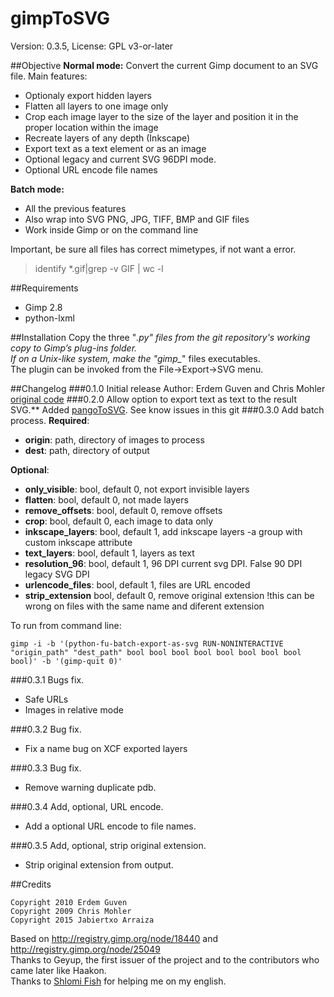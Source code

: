 # gimpToSVG
Version: 0.3.5, License: GPL v3-or-later

##Objective
**Normal mode:**
Convert the current Gimp document to an SVG file.
Main features:
- Optionaly export hidden layers
- Flatten all layers to one image only
- Crop each image layer to the size of the layer and position it in the proper location within the image
- Recreate layers of any depth (Inkscape)
- Export text as a text element or as an image
- Optional legacy and current SVG 96DPI mode.
- Optional URL encode file names

**Batch mode:**
- All the previous features
- Also wrap into SVG PNG, JPG, TIFF, BMP and GIF files
- Work inside Gimp or on the command line

Important, be sure all files has correct mimetypes, if not want a error. 
> identify *.gif|grep -v GIF | wc -l

##Requirements
- Gimp 2.8
- python-lxml

##Installation
Copy the three "*.py" files from the git repository's working copy to
Gimp’s plug-ins folder.<br />
If on a Unix-like system, make the "gimp_*" files executables.<br />
The plugin can be invoked from the File->Export->SVG menu.<br />

##Changelog
###0.1.0 Initial release
Author: Erdem Guven and Chris Mohler [original code](http://registry.gimp.org/node/25049)
###0.2.0 Allow option to export text as text to the result SVG.**
Added [pangoToSVG](https://github.com/jabiertxof/pangoToSVG). See know issues in this git
###0.3.0 Add batch process.
**Required**:
- **origin**: path, directory of images to process
- **dest**: path, directory of output

**Optional**:
- **only_visible**: bool, default 0, not export invisible layers
- **flatten**: bool, default 0, not made layers
- **remove_offsets**: bool, default 0, remove offsets
- **crop**: bool, default 0, each image to data only
- **inkscape_layers**: bool, default 1, add inkscape layers -a group with custom inkscape attribute
- **text_layers**: bool, default 1, layers as text
- **resolution_96**: bool, default 1, 96 DPI current svg DPI. False 90 DPI legacy SVG DPI
- **urlencode_files**: bool, default 1, files are URL encoded
- **strip_extension** bool, default 0, remove original extension !this can be wrong on files with the same name and diferent extension

To run from command line:
```
gimp -i -b '(python-fu-batch-export-as-svg RUN-NONINTERACTIVE "origin_path" "dest_path" bool bool bool bool bool bool bool bool bool)' -b '(gimp-quit 0)'
```
###0.3.1 Bugs fix.
- Safe URLs
- Images in relative mode

###0.3.2 Bug fix.
- Fix a name bug on XCF exported layers

###0.3.3 Bug fix.
- Remove warning duplicate pdb.

###0.3.4 Add, optional, URL encode.
- Add a optional URL encode to file names.

###0.3.5 Add, optional, strip original extension.
- Strip original extension from output.

##Credits
```
Copyright 2010 Erdem Guven
Copyright 2009 Chris Mohler
Copyright 2015 Jabiertxo Arraiza
```
Based on  http://registry.gimp.org/node/18440 and http://registry.gimp.org/node/25049<br />
Thanks to Geyup, the first issuer of the project and to the contributors who came later like Haakon.<br />
Thanks to [Shlomi Fish](http://www.shlomifish.org) for helping me on my english.
